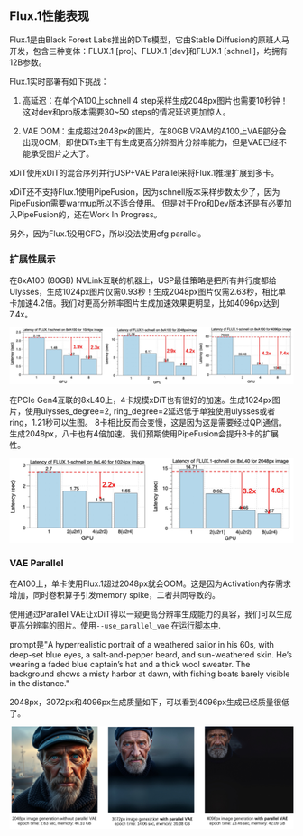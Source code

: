 ## Flux.1性能表现

Flux.1是由Black Forest Labs推出的DiTs模型，它由Stable Diffusion的原班人马开发，包含三种变体：FLUX.1 [pro]、FLUX.1 [dev]和FLUX.1 [schnell]，均拥有12B参数。

Flux.1实时部署有如下挑战：

1. 高延迟：在单个A100上schnell 4 step采样生成2048px图片也需要10秒钟！这对dev和pro版本需要30~50 steps的情况延迟更加惊人。

2. VAE OOM：生成超过2048px的图片，在80GB VRAM的A100上VAE部分会出现OOM，即使DiTs主干有生成更高分辨图片分辨率能力，但是VAE已经不能承受图片之大了。

xDiT使用xDiT的混合序列并行USP+VAE Parallel来将Flux.1推理扩展到多卡。

xDiT还不支持Flux.1使用PipeFusion，因为schnell版本采样步数太少了，因为PipeFusion需要warmup所以不适合使用。
但是对于Pro和Dev版本还是有必要加入PipeFusion的，还在Work In Progress。

另外，因为Flux.1没用CFG，所以没法使用cfg parallel。



### 扩展性展示

在8xA100 (80GB) NVLink互联的机器上，USP最佳策略是把所有并行度都给Ulysses，生成1024px图片仅需0.93秒！生成2048px图片仅需2.63秒，相比单卡加速4.2倍。我们对更高分辨率图片生成加速效果更明显，比如4096px达到7.4x。


<div align="center">
    <img src="../../assets/performance/flux/flux_a100.jpg" 
    alt="latency-flux_a100">
</div>

在PCIe Gen4互联的8xL40上，4卡规模xDiT也有很好的加速。生成1024px图片，使用ulysses_degree=2, ring_degree=2延迟低于单独使用ulysses或者ring，1.21秒可以生图。
8卡相比反而会变慢，这是因为这是需要经过QPI通信。生成2048px，八卡也有4倍加速。我们预期使用PipeFusion会提升8卡的扩展性。

<div align="center">
    <img src="../../assets/performance/flux/flux_l40.jpg" 
    alt="latency-flux_l40">
</div>


### VAE Parallel

在A100上，单卡使用Flux.1超过2048px就会OOM。这是因为Activation内存需求增加，同时卷积算子引发memory spike，二者共同导致的。

使用通过Parallel VAE让xDiT得以一窥更高分辨率生成能力的真容，我们可以生成更高分辨率的图片。使用`--use_parallel_vae` 在[运行脚本中](../../examples/run.sh).

prompt是"A hyperrealistic portrait of a weathered sailor in his 60s, with deep-set blue eyes, a salt-and-pepper beard, and sun-weathered skin. He’s wearing a faded blue captain’s hat and a thick wool sweater. The background shows a misty harbor at dawn, with fishing boats barely visible in the distance."

2048px，3072px和4096px生成质量如下，可以看到4096px生成已经质量很低了。

<div align="center">
    <img src="../../assets/performance/flux/flux_image.png" 
    alt="latency-flux_l40">
</div>
